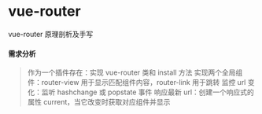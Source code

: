 # vue-router

vue-router 原理剖析及手写

#### 需求分析

> 作为一个插件存在：实现 vue-router 类和 install 方法
> 实现两个全局组件：router-view 用于显示匹配组件内容，router-link 用于跳转
> 监控 url 变化：监听 hashchange 或 popstate 事件
> 响应最新 url：创建一个响应式的属性 current，当它改变时获取对应组件并显示
